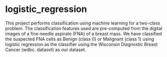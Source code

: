 # logistic_regression
This project performs classification using machine learning for a two-class problem. The classification features used are pre-computed from the digital images of a fine needle aspirate (FNA) of a breast mass. We have classified the suspected FNA cells as Benign (class 0) or Malignant (class 1) using logistic regression as the classifier using the Wisconsin Diagnostic Breast Cancer (wdbc. dataset) as our dataset.
